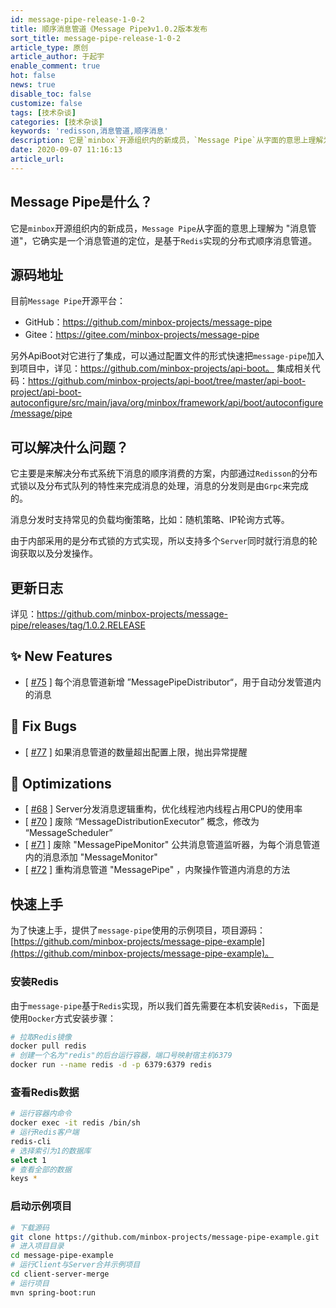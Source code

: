 ```yaml
---
id: message-pipe-release-1-0-2
title: 顺序消息管道《Message Pipe》v1.0.2版本发布
sort_title: message-pipe-release-1-0-2
article_type: 原创
article_author: 于起宇
enable_comment: true
hot: false
news: true
disable_toc: false
customize: false
tags: [技术杂谈]
categories: [技术杂谈]
keywords: 'redisson,消息管道,顺序消息'
description: 它是`minbox`开源组织内的新成员，`Message Pipe`从字面的意思上理解为 "消息管道"，它确实是一个消息管道的定位，是基于`Redis`实现的分布式顺序消息管道。
date: 2020-09-07 11:16:13
article_url:
---
```


## Message Pipe是什么？

它是`minbox`开源组织内的新成员，`Message Pipe`从字面的意思上理解为 "消息管道"，它确实是一个消息管道的定位，是基于`Redis`实现的分布式顺序消息管道。

## 源码地址

目前`Message Pipe`开源平台：

- GitHub：https://github.com/minbox-projects/message-pipe
- Gitee：https://gitee.com/minbox-projects/message-pipe

另外ApiBoot对它进行了集成，可以通过配置文件的形式快速把`message-pipe`加入到项目中，详见：https://github.com/minbox-projects/api-boot。
集成相关代码：https://github.com/minbox-projects/api-boot/tree/master/api-boot-project/api-boot-autoconfigure/src/main/java/org/minbox/framework/api/boot/autoconfigure/message/pipe

## 可以解决什么问题？

它主要是来解决分布式系统下消息的顺序消费的方案，内部通过`Redisson`的分布式锁以及分布式队列的特性来完成消息的处理，消息的分发则是由`Grpc`来完成的。

消息分发时支持常见的负载均衡策略，比如：随机策略、IP轮询方式等。

由于内部采用的是分布式锁的方式实现，所以支持多个`Server`同时就行消息的轮询获取以及分发操作。

## 更新日志

详见：https://github.com/minbox-projects/message-pipe/releases/tag/1.0.2.RELEASE



## ✨   New Features

- [ [#75](https://github.com/minbox-projects/message-pipe/issues/75) ] 每个消息管道新增 ”MessagePipeDistributor“，用于自动分发管道内的消息

## 🐛  Fix Bugs

- [ [#77](https://github.com/minbox-projects/message-pipe/issues/77) ] 如果消息管道的数量超出配置上限，抛出异常提醒

## 🎨  Optimizations

- [ [#68](https://github.com/minbox-projects/message-pipe/issues/68) ] Server分发消息逻辑重构，优化线程池内线程占用CPU的使用率
- [ [#70](https://github.com/minbox-projects/message-pipe/issues/70) ] 废除 “MessageDistributionExecutor” 概念，修改为 “MessageScheduler”
- [ [#71](https://github.com/minbox-projects/message-pipe/issues/71) ] 废除 "MessagePipeMonitor" 公共消息管道监听器，为每个消息管道内的消息添加 "MessageMonitor"
- [ [#72](https://github.com/minbox-projects/message-pipe/issues/72) ] 重构消息管道 "MessagePipe" ，内聚操作管道内消息的方法



## 快速上手

为了快速上手，提供了`message-pipe`使用的示例项目，项目源码：[https://github.com/minbox-projects/message-pipe-example](https://github.com/minbox-projects/message-pipe-example)。

### 安装Redis

由于`message-pipe`基于`Redis`实现，所以我们首先需要在本机安装`Redis`，下面是使用`Docker`方式安装步骤：

```sh
# 拉取Redis镜像
docker pull redis
# 创建一个名为"redis"的后台运行容器，端口号映射宿主机6379
docker run --name redis -d -p 6379:6379 redis
```

### 查看Redis数据

```sh
# 运行容器内命令
docker exec -it redis /bin/sh
# 运行Redis客户端
redis-cli
# 选择索引为1的数据库
select 1
# 查看全部的数据
keys *
```

### 启动示例项目

```sh
# 下载源码
git clone https://github.com/minbox-projects/message-pipe-example.git
# 进入项目目录
cd message-pipe-example
# 运行Client与Server合并示例项目
cd client-server-merge
# 运行项目
mvn spring-boot:run
```